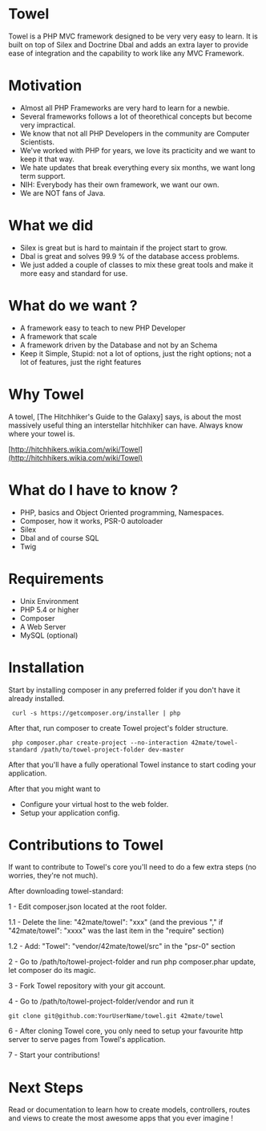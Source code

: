 Towel
=====

Towel is a PHP MVC framework designed to be very very easy to learn. It is built on top of Silex and Doctrine Dbal
and adds an extra layer to provide ease of integration and the capability to work like any MVC Framework.

Motivation
==========

* Almost all PHP Frameworks are very hard to learn for a newbie.
* Several frameworks follows a lot of theorethical concepts but become very impractical.
* We know that not all PHP Developers in the community are Computer Scientists.
* We've worked with PHP for years, we love its practicity and we want to keep it that way.
* We hate updates that break everything every six months, we want long term support.
* NIH: Everybody has their own framework, we want our own.
* We are NOT fans of Java. 


What we did
=============

* Silex is great but is hard to maintain if the project start to grow.
* Dbal is great and solves 99.9 % of the database access problems.
* We just added a couple of classes to mix these great tools and make it more easy and standard for use.

What do we want ?
==============

* A framework easy to teach to new PHP Developer
* A framework that scale
* A framework driven by the Database and not by an Schema
* Keep it Simple, Stupid: not a lot of options, just the right options; not a lot of features, just the right features

Why Towel
=========

A towel, [The Hitchhiker's Guide to the Galaxy] says, is about the most massively useful thing an interstellar hitchhiker can have.
Always know where your towel is.

[http://hitchhikers.wikia.com/wiki/Towel](http://hitchhikers.wikia.com/wiki/Towel)

What do I have to know ?
========================

* PHP, basics and Object Oriented programming, Namespaces.
* Composer, how it works, PSR-0 autoloader
* Silex
* Dbal and of course SQL
* Twig

Requirements
============

* Unix Environment
* PHP 5.4 or higher
* Composer
* A Web Server
* MySQL (optional)

Installation
============

Start by installing composer in any preferred folder if you don't have it already installed.

```` curl -s https://getcomposer.org/installer | php````

After that, run composer to create Towel project's folder structure.

``` php composer.phar create-project --no-interaction 42mate/towel-standard /path/to/towel-project-folder dev-master```

After that you'll have a fully operational Towel instance to start coding your application.

After that you might want to

* Configure your virtual host to the web folder.
* Setup your application config.


Contributions to Towel
===========================

If want to contribute to Towel's core you'll need to do a few extra steps (no worries, they're not much).

After downloading towel-standard:

1 - Edit composer.json located at the root folder.

   1.1 - Delete the line: "42mate/towel": "xxx" (and the previous "," if "42mate/towel": "xxxx" was the last item in the "require" section)

   1.2 - Add: "Towel": "vendor/42mate/towel/src" in the "psr-0" section

2 - Go to /path/to/towel-project-folder and run php composer.phar update, let composer do its magic.

3 - Fork Towel repository with your git account.

4 - Go to /path/to/towel-project-folder/vendor and run it

  ```git clone git@github.com:YourUserName/towel.git 42mate/towel```

6 - After cloning Towel core, you only need to setup your favourite http server to serve pages from Towel's application.

7 - Start your contributions!

Next Steps
==========

Read or documentation to learn how to create models, controllers, routes and views to create
the most awesome apps that you ever imagine !

